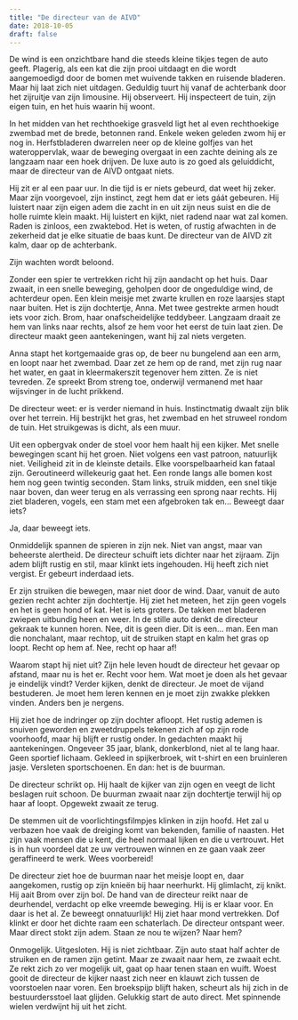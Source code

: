 ```yaml
---
title: "De directeur van de AIVD"
date: 2018-10-05
draft: false
---
```


De wind is een onzichtbare hand die steeds kleine tikjes tegen de auto geeft. Plagerig, als een kat die zijn prooi uitdaagt en die wordt aangemoedigd door de bomen met wuivende takken en ruisende bladeren. Maar hij laat zich niet uitdagen.<!-- more --> Geduldig tuurt hij vanaf de achterbank door het zijruitje van zijn limousine. Hij observeert. Hij inspecteert de tuin, zijn eigen tuin, en het huis waarin hij woont.

In het midden van het rechthoekige grasveld ligt het al even rechthoekige zwembad met de brede, betonnen rand. Enkele weken geleden zwom hij er nog in. Herfstbladeren dwarrelen neer op de kleine golfjes van het wateroppervlak, waar de beweging overgaat in een zachte deining als ze langzaam naar een hoek drijven. De luxe auto is zo goed als geluiddicht, maar de directeur van de AIVD ontgaat niets.

Hij zit er al een paar uur. In die tijd is er niets gebeurd, dat weet hij zeker. Maar zijn voorgevoel, zijn instinct, zegt hem dat er iets gáát gebeuren. Hij luistert naar zijn eigen adem die zacht in en uit zijn neus suist en die de holle ruimte klein maakt. Hij luistert en kijkt, niet radend naar wat zal komen. Raden is zinloos, een zwaktebod. Het is weten, of rustig afwachten in de zekerheid dat je elke situatie de baas kunt. De directeur van de AIVD zit kalm, daar op de achterbank.

Zijn wachten wordt beloond.

Zonder een spier te vertrekken richt hij zijn aandacht op het huis. Daar zwaait, in een snelle beweging, geholpen door de ongeduldige wind, de achterdeur open. Een klein meisje met zwarte krullen en roze laarsjes stapt naar buiten. Het is zijn dochtertje, Anna. Met twee gestrekte armen houdt iets voor zich. Brom, haar onafscheidelijke teddybeer. Langzaam draait ze hem van links naar rechts, alsof ze hem voor het eerst de tuin laat zien. De directeur maakt geen aantekeningen, want hij zal niets vergeten.

Anna stapt het kortgemaaide gras op, de beer nu bungelend aan een arm, en loopt naar het zwembad. Daar zet ze hem op de rand, met zijn rug naar het water, en gaat in kleermakerszit tegenover hem zitten. Ze is niet tevreden. Ze spreekt Brom streng toe, onderwijl vermanend met haar wijsvinger in de lucht prikkend.

De directeur weet: er is verder niemand in huis. Instinctmatig dwaalt zijn blik over het terrein. Hij bestrijkt het gras, het zwembad en het struweel rondom de tuin. Het struikgewas is dicht, als een muur.

Uit een opbergvak onder de stoel voor hem haalt hij een kijker. Met snelle bewegingen scant hij het groen. Niet volgens een vast patroon, natuurlijk niet. Veiligheid zit in de kleinste details. Elke voorspelbaarheid kan fataal zijn. Geroutineerd willekeurig gaat het. Een ronde langs alle bomen kost hem nog geen twintig seconden. Stam links, struik midden, een snel tikje naar boven, dan weer terug en als verrassing een sprong naar rechts. Hij ziet bladeren, vogels, een stam met een afgebroken tak en... Beweegt daar iets?

Ja, daar beweegt iets.

Onmiddelijk spannen de spieren in zijn nek. Niet van angst, maar van beheerste alertheid. De directeur schuift iets dichter naar het zijraam. Zijn adem blijft rustig en stil, maar klinkt iets ingehouden. Hij heeft zich niet vergist. Er gebeurt inderdaad iets.

Er zijn struiken die bewegen, maar niet door de wind. Daar, vanuit de auto gezien recht achter zijn dochtertje. Hij ziet het meteen, het zijn geen vogels en het is geen hond of kat. Het is iets groters. De takken met bladeren zwiepen uitbundig heen en weer. In de stille auto denkt de directeur gekraak te kunnen horen. Nee, dit is geen dier. Dit is een... man. Een man die nonchalant, maar rechtop, uit de struiken stapt en kalm het gras op loopt. Recht op hem af. Nee, recht op haar af!

Waarom stapt hij niet uit? Zijn hele leven houdt de directeur het gevaar op afstand, maar nu is het er. Recht voor hem. Wat moet je doen als het gevaar je eindelijk vindt? Verder kijken, denkt de directeur. Je moet de vijand bestuderen. Je moet hem leren kennen en je moet zijn zwakke plekken vinden. Anders ben je nergens.

Hij ziet hoe de indringer op zijn dochter afloopt. Het rustig ademen is snuiven geworden en zweetdruppels tekenen zich af op zijn rode voorhoofd, maar hij blijft er rustig onder. In gedachten maakt hij aantekeningen. Ongeveer 35 jaar, blank, donkerblond, niet al te lang haar. Geen sportief lichaam. Gekleed in spijkerbroek, wit t-shirt en een bruinleren jasje. Versleten sportschoenen. En dan: het is de buurman.

De directeur schrikt op. Hij haalt de kijker van zijn ogen en veegt de licht beslagen ruit schoon. De buurman zwaait naar zijn dochtertje terwijl hij op haar af loopt. Opgewekt zwaait ze terug.

De stemmen uit de voorlichtingsfilmpjes klinken in zijn hoofd. Het zal u verbazen hoe vaak de dreiging komt van bekenden, familie of naasten. Het zijn vaak mensen die u kent, die heel normaal lijken en die u vertrouwt. Het is in hun voordeel dat ze uw vertrouwen winnen en ze gaan vaak zeer geraffineerd te werk. Wees voorbereid!

De directeur ziet hoe de buurman naar het meisje loopt en, daar aangekomen, rustig op zijn knieën bij haar neerhurkt. Hij glimlacht, zij knikt. Hij aait Brom over zijn bol. De hand van de directeur reikt naar de deurhendel, verdacht op elke vreemde beweging. Hij is er klaar voor. En daar is het al. Ze beweegt onnatuurlijk! Hij ziet haar mond vertrekken. Dof klinkt er door het dichte raam een schaterlach. De directeur ontspant weer. Maar direct stokt zijn adem. Staan ze nou te wijzen? Naar hem?

Onmogelijk. Uitgesloten. Hij is niet zichtbaar. Zijn auto staat half achter de struiken en de ramen zijn getint. Maar ze zwaait naar hem, ze zwaait echt. Ze rekt zich zo ver mogelijk uit, gaat op haar tenen staan en wuift. Woest gooit de directeur de kijker naast zich neer en klauwt zich tussen de voorstoelen naar voren. Een broekspijp blijft haken, scheurt als hij zich in de bestuurdersstoel laat glijden. Gelukkig start de auto direct. Met spinnende wielen verdwijnt hij uit het zicht. 

